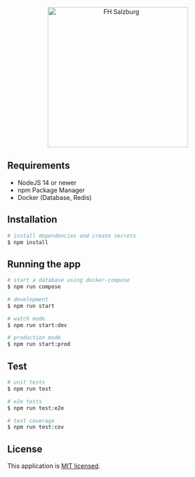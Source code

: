 <p align="center">
  <a href="https://www.fh-salzburg.ac.at/" target="blank"><img src="https://www.fh-salzburg.ac.at/typo3conf/ext/fhs_main/Resources/Public/images/logo-text.svg" width="320" alt="FH Salzburg" /></a>
</p>

## Requirements

- NodeJS 14 or newer
- npm Package Manager
- Docker (Database, Redis)

## Installation

```bash
# install dependencies and create secrets
$ npm install
```

## Running the app

```bash
# start a database using docker-compose
$ npm run compose

# development
$ npm run start

# watch mode
$ npm run start:dev

# production mode
$ npm run start:prod
```

## Test

```bash
# unit tests
$ npm run test

# e2e tests
$ npm run test:e2e

# test coverage
$ npm run test:cov
```

## License

  This application is [MIT licensed](LICENSE).
